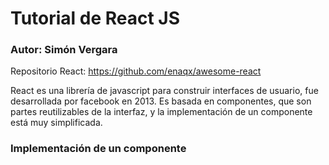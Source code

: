 # Tutorial de React JS
### Autor: Simón Vergara

Repositorio React: https://github.com/enaqx/awesome-react

React es una librería de javascript para construir interfaces de usuario, fue desarrollada por facebook en 2013.
Es basada en componentes, que son partes reutilizables de la interfaz, y la implementación de un componente está muy simplificada.

### Implementación de un componente

